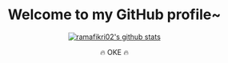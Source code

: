 <!-- <h1 align="center">Hi, I'm Fikri!</h1> -->
<h1 align="center">Welcome to my GitHub profile~</h1>

<p align="center">
  <a href="https://github.com/ramafikri02"><img src="https://github-readme-stats.vercel.app/api?username=ramafikri02&hide_border=true&show_icons=true&theme=buefy" alt="ramafikri02's github stats"></a>
</p>

<p align="center">🔥 OKE 🔥</p>

<!--

Here are some ideas to get you started:

- 🔭 I’m currently working on ...
- 🌱 I’m currently learning ...
- 👯 I’m looking to collaborate on ...
- 🤔 I’m looking for help with ...
- 💬 Ask me about ...
- 📫 How to reach me: ...
- 😄 Pronouns: ...
- ⚡ Fun fact: ...
-->
